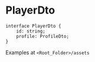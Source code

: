 # PlayerDto

```
interface PlayerDto {
    id: string;
    profile: ProfileDto;
}
```

Examples at `<Root_Folder>/assets`